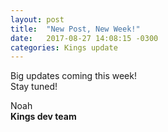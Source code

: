 ```yaml
---
layout: post
title:  "New Post, New Week!"
date:   2017-08-27 14:08:15 -0300
categories: Kings update
---
```


Big updates coming this week!<br>
Stay tuned!


Noah<br>
**Kings dev team**